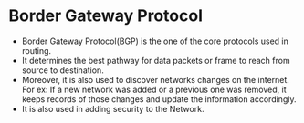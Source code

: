 # Border Gateway Protocol
- Border Gateway Protocol(BGP) is the one of the core protocols used in routing.
- It determines the best pathway for data packets or frame to reach from source to destination.
- Moreover, it is also used to discover networks changes on the internet. For ex: If a new network was added or a previous one was removed, it keeps records of those changes and update the information accordingly.
- It is also used in adding security to the Network.
